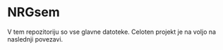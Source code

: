 # NRGsem

V tem repozitoriju so vse glavne datoteke. Celoten projekt je na voljo na naslednji povezavi.
